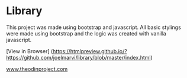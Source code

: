 # Library
This project was made using bootstrap and javascript. All basic stylings were made using bootstrap and the logic was created with vanilla javascript.

[View in Browser] (https://htmlpreview.github.io/?https://github.com/joelmarvi/library/blob/master/index.html)

www.theodinproject.com